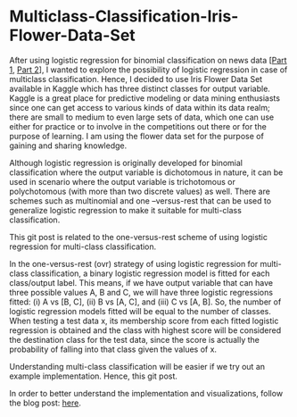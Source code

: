 # Multiclass-Classification-Iris-Flower-Data-Set

After using logistic regression for binomial classification on news data [<a href="https://drive.google.com/file/d/10HEKD1EZd_pF6tQyHEV-VlSphS_8ugDW/view?usp=sharing/" target="_blank">Part 1</a>, <a href="https://drive.google.com/file/d/18fOHfWW4gk5QT-S9et4boPgRQDDvWxNU/view?usp=sharing/" target="_blank">Part 2</a>], I wanted to explore the possibility of logistic regression in case of multiclass classification. Hence, I decided to use Iris Flower Data Set available in Kaggle which has three distinct classes for output variable. Kaggle is a great place for predictive modeling or data mining enthusiasts since one can get access to various kinds of data within its data realm; there are small to medium to even large sets of data, which one can use either for practice or to involve in the competitions out there or for the purpose of learning. I am using the flower data set for the purpose of gaining and sharing knowledge.

Although logistic regression is originally developed for binomial classification where the output variable is dichotomous in nature, it can be used in scenario where the output variable is trichotomous or polychotomous (with more than two discrete values) as well. There are schemes such as multinomial and one –versus-rest that can be used to generalize logistic regression to make it suitable for multi-class classification.

This git post is related to the one-versus-rest scheme of using logistic regression for multi-class classification. 

In the one-versus-rest (ovr) strategy of using logistic regression for multi-class classification, a binary logistic regression model is fitted for each class/output label. This means, if we have output variable that can have three possible values A, B and C, we will have three logistic regressions fitted: (i) A vs [B, C], (ii) B vs [A, C], and (iii) C vs [A, B]. So, the number of logistic regression models fitted will be equal to the number of classes. When testing a test data x, its membership score from each fitted logistic regression is obtained and the class with highest score will be considered the destination class for the test data, since the score is actually the probability of falling into that class given the values of x.

Understanding multi-class classification will be easier if we try out an example implementation. Hence, this git post.

In order to better understand the implementation and visualizations, follow the blog post: <a href='https://drive.google.com/file/d/1LZ4IrrkMepUrNXenzgaD0CzQvabGdXRX/view?usp=sharing/' target='_blank'>here</a>.

